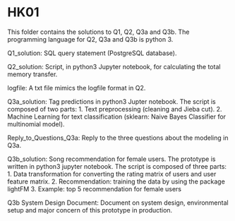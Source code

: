 # HK01

This folder contains the solutions to Q1, Q2, Q3a and Q3b.
The programming language for Q2, Q3a and Q3b is python 3.

Q1_solution: SQL query statement (PostgreSQL database).

Q2_solution: Script, in python3 Jupyter notebook, for calculating the total memory transfer.

logfile: A txt file mimics the logfile format in Q2.

Q3a_solution: Tag predictions in python3 Jupter notebook.
              The script is composed of two parts:
              1. Text preprocessing (cleaning and Jieba cut).
              2. Machine Learning for text classification (sklearn: Naive Bayes Classifier for multinomial model).

Reply_to_Questions_Q3a: Reply to the three questions about the modeling in Q3a.

Q3b_solution: Song recommendation for female users.
              The prototype is written in python3 jupyter notebook.
              The script is composed of three parts:
              1. Data transformation for converting the rating matrix of users and user feature matrix.
              2. Recommendation: training the data by using the package lightFM
              3. Example: top 5 recommendation for female users

Q3b System Design Document: Document on system design, environmental setup and major concern of this prototype in production.
              
                

              
